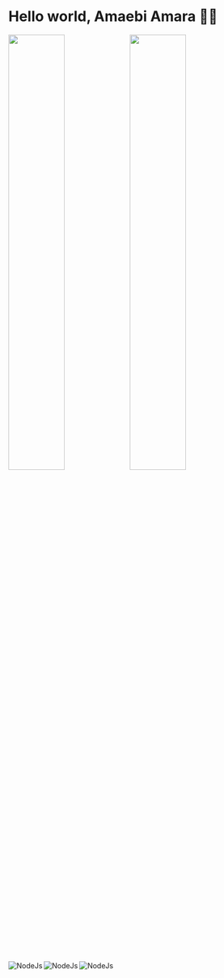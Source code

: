 # Hello world,  Amaebi Amara 🐱‍💻
<img align="left" width="47%" src="https://github-readme-stats.vercel.app/api?username=xrp-amaebi&show_icons=true&theme=radical" />

<img align="left" width="47%" src="https://github-readme-stats.vercel.app/api/top-langs/?username=xrp-amaebi&layout=compact" />
<img alt="NodeJs" align="left" src="https://img.shields.io/badge/node.js-%2343853D.svg?style=for-the-badge&logo=node-dot-js&logoColor=white" />
<img alt="NodeJs" align="left" src="https://img.shields.io/badge/javascript-%23323330.svg?style=for-the-badge&logo=javascript&logoColor=%23F7DF1E" />
<img alt="NodeJs" align="left" src="https://img.shields.io/badge/typescript-%23007ACC.svg?style=for-the-badge&logo=typescript&logoColor=white" />

<!-- # My Posts -->
<!-- BLOG-POST-LIST:START -->
<!-- - [How I built one of the top 20 most used Github Actions](https://www.gautamkrishnar.com/how-i-built-one-of-the-top-20-most-used-github-actions/)
- [Show your latest dev.to posts automatically on your GitHub profile readme](https://dev.to/gautamkrishnar/show-your-latest-dev-to-posts-automatically-in-your-github-profile-readme-3nk8)
- [God Mode in browsers: document.designMode = "on"](https://dev.to/gautamkrishnar/god-mode-in-browsers-document-designmode-on-2pmo)
- [Skipping the Chrome "Your connection is not private" warning](https://dev.to/gautamkrishnar/quickbits-1-skipping-the-chrome-your-connection-is-not-private-warning-4kp1)
- [Microsoft Student Partners – Geek is the new rockstar](https://dev.to/gautamkrishnar/microsoft-student-partners--geek-is-the-new-rockstar) -->
<!-- BLOG-POST-LIST:END -->

<!-- # My Videos -->
<!-- YT_VIDEO_LIST:START -->
<!-- - [TEKKEN PIRATE](https://www.youtube.com/watch?v=Y1wO2QC3-30) -->
<!-- YT_VIDEO_LIST:END -->